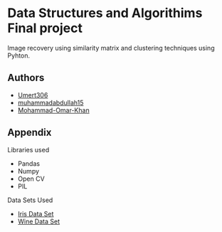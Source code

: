 
# Data Structures and Algorithims Final project

Image recovery using similarity matrix and clustering techniques using Pyhton. 

## Authors

- [Umert306](https://github.com/Umert306)
- [muhammadabdullah15](https://github.com/muhammadabdullah15)
- [Mohammad-Omar-Khan](https://github.com/Mohammad-Omar-Khan)
## Appendix

Libraries used
- Pandas
- Numpy
- Open CV
- PIL

Data Sets Used
- [Iris Data Set](http://archive.ics.uci.edu/ml/datasets/Iris)
- [Wine Data Set](http://archive.ics.uci.edu/ml/datasets/Wine)
